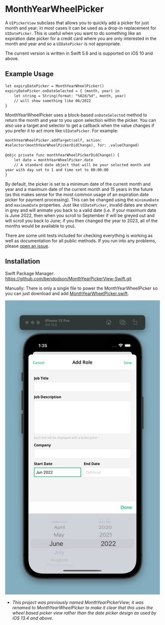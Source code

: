 # MonthYearWheelPicker

A `UIPickerView` subclass that allows you to quickly add a picker for just month and year; in most cases it can be used as a drop-in replacement for `UIDatePicker`.  This is useful when you want to do something like an expiration date picker for a credit card where you are only interested in the month and year and so a `UIDatePicker` is not appropriate.

The current version is written in Swift 5.6 and is supported on iOS 10 and above.

## Example Usage
	let expiryDatePicker = MonthYearWheelPicker()
	expiryDatePicker.onDateSelected = { (month, year) in
		let string = String(format: "%02d/%d", month, year)
		// will show something like 06/2022
	}
	
MonthYearWheelPicker uses a block-based `onDateSelected` method to return the month and year to you upon selection within the picker. You can also use a target and selector to get a callback when the value changes if you prefer it to act more like `UIDatePicker`. For example:

	monthYearWheelPicker.addTarget(self, action: #selector(monthYearWheelPickerDidChange), for: .valueChanged)

	@objc private func monthYearWheelPickerDidChange() {
        let date = monthYearWheelPicker.date
        // A standard date object that will be your selected month and year with day set to 1 and time set to 00:00:00
    }

By default, the picker is set to a minimum date of the current month and year and a maximum date of the current month and 15 years in the future (as this makes sense for the most common usage of an expiration date picker for payment processing). This can be changed using the `minimumDate` and `maximumDate` properties. Just like `UIDatePicker`, invalid dates are shown in grey and will animate you back to a valid date (i.e. if your maximum date is June 2022, then when you scroll to September if will be greyed out and will scroll you back to June; if you then changed the year to 2023, all of the months would be available to you).

There are some unit tests included for checking everything is working as well as documentation for all public methods. If you run into any problems, please [open an issue](https://github.com/bendodson/MonthYearPickerView-Swift/issues/new).


## Installation
Swift Package Manager: https://github.com/bendodson/MonthYearPickerView-Swift.git

Manually:  There is only a single file to power the MonthYearWheelPicker so you can just download and add [MonthYearWheelPicker.swift](Sources/MonthYearWheelPicker/MonthYearWheelPicker.swift).


![MonthYearWheelPicker being used as a keyboard input](example.jpg?raw=true)

* _This project was previously named MonthYearPickerView; it was renamed to MonthYearWheelPicker to make it clear that this uses the wheel based picker view rather than the date picker design as used by iOS 13.4 and above._